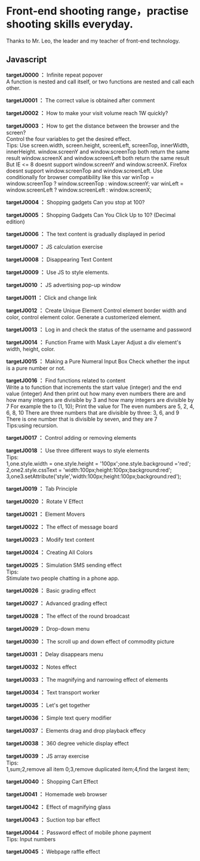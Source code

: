# Front-end shooting range，practise shooting skills everyday. 
Thanks to Mr. Leo, the leader and my teacher of front-end technology.

## Javascript

**targetJ0000 ：** Infinite repeat popover  
A function is nested and call itself, or two functions are nested and call each other.

**targetJ0001 ：** The correct value is obtained after comment

**targetJ0002 ：** How to make your visit volume reach 1W quickly? 

**targetJ0003 ：** How to get the distance between the browser and the screen?<br>
Control the four variables to get the desired effect. <br>
Tips: Use screen.width, screen.height, screenLeft, screenTop, innerWidth, innerHeight.
    window.screenY and window.screenTop both return the same result
    window.screenX and window.screenLeft both return the same result
    But IE <= 8 doesnt support window.screenY and window.screenX.
    Firefox doesnt support window.screenTop and window.screenLeft.
    Use conditionally for browser compatibility like this
    var winTop = window.screenTop ? window.screenTop : window.screenY;
    var winLeft = window.screenLeft ? window.screenLeft : window.screenX;

**targetJ0004 ：** Shopping gadgets Can you stop at 100? 

**targetJ0005 ：** Shopping Gadgets Can You Click Up to 10? (Decimal edition) 

**targetJ0006 ：** The text content is gradually displayed in period 

**targetJ0007 ：** JS calculation exercise

**targetJ0008 ：** Disappearing Text Content 

**targetJ0009 ：** Use JS to style elements. 

**targetJ0010 ：** JS advertising pop-up window 

**targetJ0011 ：** Click and change link

**targetJ0012 ：** Create Unique Element
Control element border width and color, control element color. Generate a customerized element.

**targetJ0013 ：** Log in and check the status of the username and password

**targetJ0014 ：** Function Frame with Mask Layer
Adjust a div element's width, height, color.

**targetJ0015 ：** Making a Pure Numeral Input Box
Check whether the input is a pure number or not.

**targetJ0016 ：** Find functions related to content<br>
Write a to function that increments the start value (integer) and the end value (integer)
And then print out how many even numbers there are and how many integers are divisible by 3 and how many integers are divisible by 7
For example the to (1, 10);
Print the value for
The even numbers are 5, 2, 4, 6, 8, 10
There are three numbers that are divisible by three: 3, 6, and 9
There is one number that is divisible by seven, and they are 7<br>
Tips:using recursion.


**targetJ0017 ：** Control adding or removing elements

**targetJ0018 ：** Use three different ways to style elements<br>
Tips:<br>
1,one.style.width = one.style.height = '100px';one.style.background ='red';<br>
2,one2.style.cssText = 'width:100px;height:100px;background:red';<br>
3,one3.setAttribute('style','width:100px;height:100px;background:red');<br>

**targetJ0019 ：** Tab Principle

**targetJ0020 ：** Rotate V Effect

**targetJ0021 ：** Element Movers

**targetJ0022 ：** The effect of message board

**targetJ0023 ：** Modify text content

**targetJ0024 ：** Creating All Colors

**targetJ0025 ：** Simulation SMS sending effect<br>
Tips:<br>
Stimulate two people chatting in a phone app.

**targetJ0026 ：** Basic grading effect

**targetJ0027 ：** Advanced grading effect

**targetJ0028 ：** The effect of the round broadcast

**targetJ0029 ：** Drop-down menu

**targetJ0030 ：** The scroll up and down effect of commodity picture

**targetJ0031 ：** Delay disappears menu

**targetJ0032 ：** Notes effect

**targetJ0033 ：** The magnifying and narrowing effect of elements

**targetJ0034 ：** Text transport worker

**targetJ0035 ：** Let's get together

**targetJ0036 ：** Simple text query modifier

**targetJ0037 ：** Elements drag and drop playback effecy

**targetJ0038 ：** 360 degree vehicle display effect

**targetJ0039 ：** JS array exercise<br>
Tips:<br>
1,sum;2,remove all item 0;3,remove duplicated item;4,find the largest item;

**targetJ0040 ：** Shopping Cart Effect

**targetJ0041 ：** Homemade web browser

**targetJ0042 ：** Effect of magnifying glass

**targetJ0043 ：** Suction top bar effect

**targetJ0044 ：** Password effect of mobile phone payment<br>
Tips: Input numbers

**targetJ0045 ：** Webpage raffle effect